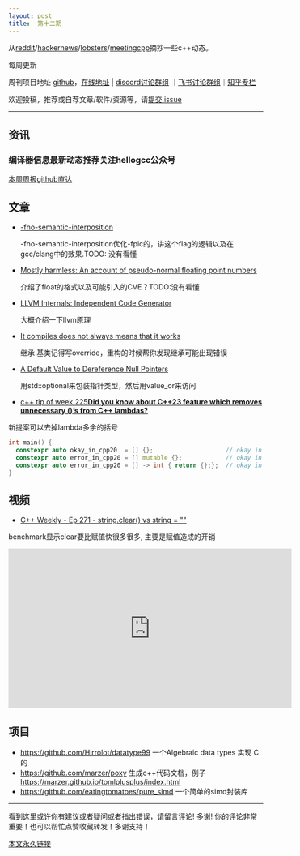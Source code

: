 ```yaml
---
layout: post
title:  第十二期
---
```




从[reddit](https://www.reddit.com/r/cpp/)/[hackernews](https://news.ycombinator.com/)/[lobsters](https://lobste.rs/)/[meetingcpp](https://www.meetingcpp.com/blog/blogroll/)摘抄一些c++动态。

每周更新

周刊项目地址 [github](https://github.com/wanghenshui/cppweeklynews)，[在线地址](https://wanghenshui.github.io/cppweeklynews/) | [discord讨论群组](https://discord.gg/cZ9mXVPGx6) ｜[飞书讨论群组](https://applink.feishu.cn/TeeBWN1D)｜[知乎专栏](https://www.zhihu.com/column/jieyaren)

欢迎投稿，推荐或自荐文章/软件/资源等，请[提交 issue](https://github.com/wanghenshui/cppweeklynews/issues)

---

## 资讯

###  编译器信息最新动态推荐关注hellogcc公众号

[本周周报github直达](https://github.com/hellogcc/osdt-weekly/blob/master/weekly/2021-05-12.md)



## 文章

- [-fno-semantic-interposition    ](https://maskray.me/blog/2021-05-09-fno-semantic-interposition)

  -fno-semantic-interposition优化-fpic的，讲这个flag的逻辑以及在gcc/clang中的效果.TODO: 没有看懂

- [Mostly harmless: An account of pseudo-normal floating point numbers](https://developers.redhat.com/blog/2021/05/12/mostly-harmless-an-account-of-pseudo-normal-floating-point-numbers/)

  介绍了float的格式以及可能引入的CVE？TODO:没有看懂

- [LLVM Internals: Independent Code Generator](https://issamvb.medium.com/llvm-internals-independent-code-generator-3128854ebab1) 

  大概介绍一下llvm原理

- [It compiles does not always means that it works](https://raymii.org/s/articles/It_compiles_does_not_always_means_that_it_works.html)

   继承 基类记得写override，重构的时候帮你发现继承可能出现错误

- [A Default Value to Dereference Null Pointers](https://www.fluentcpp.com/2021/05/14/a-default-value-to-dereference-null-pointers/) 

  用std::optional来包装指针类型，然后用value_or来访问

-   [c++ tip of week 225**Did you know about C++23 feature which removes unnecessary ()’s from C++ lambdas?**](https://github.com/QuantlabFinancial/cpp_tip_of_the_week/blob/master/225.md)

新提案可以去掉lambda多余的括号

```c++
int main() {
  constexpr auto okay_in_cpp20  = [] {};                    // okay in C++20
  constexpr auto error_in_cpp20 = [] mutable {};            // okay in C++23
  constexpr auto error_in_cpp20 = [] -> int { return {};};  // okay in C++23
}
```





## 视频

- [C++ Weekly - Ep 271 - string.clear() vs string = ""](https://www.youtube.com/watch?v=3X9qK7HWxjk)

benchmark显示clear要比赋值快很多很多, 主要是赋值造成的开销

<iframe width="560" height="315" src="https://www.youtube.com/embed/3X9qK7HWxjk" title="YouTube video player" frameborder="0" allow="accelerometer; autoplay; clipboard-write; encrypted-media; gyroscope; picture-in-picture" allowfullscreen></iframe>



## 项目

- https://github.com/Hirrolot/datatype99 一个Algebraic data types 实现 C的
- https://github.com/marzer/poxy 生成c++代码文档，例子 https://marzer.github.io/tomlplusplus/index.html
- https://github.com/eatingtomatoes/pure_simd 一个简单的simd封装库


---

看到这里或许你有建议或者疑问或者指出错误，请留言评论! 多谢!  你的评论非常重要！也可以帮忙点赞收藏转发！多谢支持！

[本文永久链接](https://wanghenshui.github.io/cppweeklynews/posts/012.html)
